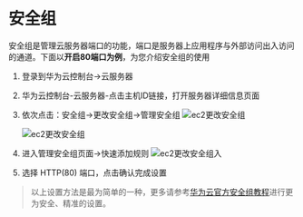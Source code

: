 # 安全组

安全组是管理云服务器端口的功能，端口是服务器上应用程序与外部访问出入访问的通道。下面以**开启80端口为例**，为您介绍安全组的使用

1. 登录到华为云控制台->云服务器

2. 华为云控制台-云服务器-点击主机ID链接，打开服务器详细信息页面

3. 依次点击：安全组->更改安全组->管理安全组
   ![ec2更改安全组](https://libs.websoft9.com/Websoft9/DocsPicture/en/huaweicloud/huaweicloud-safegroup001-websoft9.png)
   
   ![ec2更改安全组](https://libs.websoft9.com/Websoft9/DocsPicture/en/huaweicloud/huaweicloud-safegroup002-websoft9.png)
   
4. 进入管理安全组页面->快速添加规则
   ![ec2更改安全组入](https://libs.websoft9.com/Websoft9/DocsPicture/en/huaweicloud/hwcloud-safe80-websoft9.png)

5. 选择 HTTP(80) 端口，点击确认完成设置

> 以上设置方法是最为简单的一种，更多请参考[华为云官方安全组教程](https://support.huaweicloud.com/usermanual-ecs/zh-cn_topic_0030878383.html)进行更为安全、精准的设置。